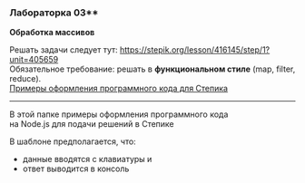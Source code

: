 ### Лабораторка 03**  

**Обработка массивов**  

Решать задачи следует тут: https://stepik.org/lesson/416145/step/1?unit=405659  
Обязательное требование: решать в **функциональном стиле** (map, filter, reduce).  
[Примеры оформления программного кода для Степика](https://github.com/permCoding/se-21-nodejs/tree/main/labrabs/labrab-03-stepik)  

---  

В этой папке примеры оформления программного кода  
на Node.js для подачи решений в Степике  

В шаблоне предполагается, что:  

- данные вводятся с клавиатуры и  
- ответ выводится в консоль  

```txt  

```  
